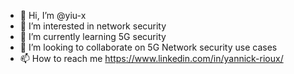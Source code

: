 - 👋 Hi, I’m @yiu-x
- 👀 I’m interested in network security
- 🌱 I’m currently learning 5G security
- 💞️ I’m looking to collaborate on 5G Network security use cases
- 📫 How to reach me https://www.linkedin.com/in/yannick-rioux/

<!---
yiu-x/yiu-x is a ✨ special ✨ repository because its `README.md` (this file) appears on your GitHub profile.
You can click the Preview link to take a look at your changes.
--->
